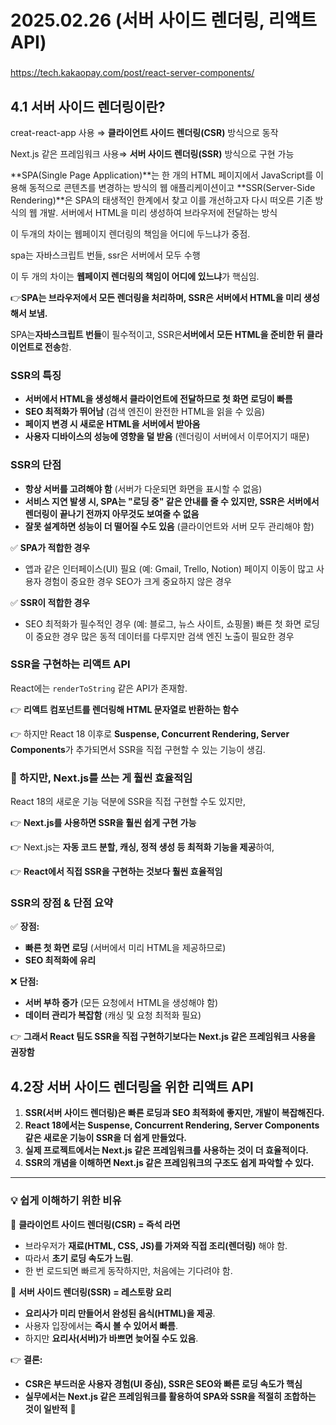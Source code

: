 # 2025.02.26 (서버 사이드 렌더링, 리액트 API)

###

https://tech.kakaopay.com/post/react-server-components/

## 4.1 서버 사이드 렌더링이란?

creat-react-app 사용 ⇒ **클라이언트 사이드 렌더링(CSR)** 방식으로 동작

Next.js 같은 프레임워크 사용⇒ **서버 사이드 렌더링(SSR)** 방식으로 구현 가능

**SPA(Single Page Application)**는 한 개의 HTML 페이지에서 JavaScript를 이용해 동적으로 콘텐츠를 변경하는 방식의 웹 애플리케이션이고
**SSR(Server-Side Rendering)**은 SPA의 태생적인 한계에서 찾고 이를 개선하고자 다시 떠오른 기존 방식의 웹 개발. 서버에서 HTML을 미리 생성하여 브라우저에 전달하는 방식

이 두개의 차이는 웹페이지 렌더링의 책임을 어디에 두느냐가 중점.

spa는 자바스크립트 번들, ssr은 서버에서 모두 수행

이 두 개의 차이는 **웹페이지 렌더링의 책임이 어디에 있느냐**가 핵심임.

👉**SPA는 브라우저에서 모든 렌더링을 처리하며, SSR은 서버에서 HTML을 미리 생성해서 보냄.**

SPA는**자바스크립트 번들**이 필수적이고, SSR은**서버에서 모든 HTML을 준비한 뒤 클라이언트로 전송**함.

### **SSR의 특징**

- **서버에서 HTML을 생성해서 클라이언트에 전달하므로 첫 화면 로딩이 빠름**
- **SEO 최적화가 뛰어남** (검색 엔진이 완전한 HTML을 읽을 수 있음)
- **페이지 변경 시 새로운 HTML을 서버에서 받아옴**
- **사용자 디바이스의 성능에 영향을 덜 받음** (렌더링이 서버에서 이루어지기 때문)

### **SSR의 단점**

- **항상 서버를 고려해야 함** (서버가 다운되면 화면을 표시할 수 없음)
- **서비스 지연 발생 시, SPA는 "로딩 중" 같은 안내를 줄 수 있지만, SSR은 서버에서 렌더링이 끝나기 전까지 아무것도 보여줄 수 없음**
- **잘못 설계하면 성능이 더 떨어질 수도 있음** (클라이언트와 서버 모두 관리해야 함)

✅ **SPA가 적합한 경우**

- 앱과 같은 인터페이스(UI) 필요 (예: Gmail, Trello, Notion)
  페이지 이동이 많고 사용자 경험이 중요한 경우
  SEO가 크게 중요하지 않은 경우

✅ **SSR이 적합한 경우**

- SEO 최적화가 필수적인 경우 (예: 블로그, 뉴스 사이트, 쇼핑몰)
  빠른 첫 화면 로딩이 중요한 경우
  많은 동적 데이터를 다루지만 검색 엔진 노출이 필요한 경우

### **SSR을 구현하는 리액트 API**

React에는 `renderToString` 같은 API가 존재함.

👉 **리액트 컴포넌트를 렌더링해 HTML 문자열로 반환하는 함수**

👉 하지만 React 18 이후로 **Suspense, Concurrent Rendering, Server Components**가 추가되면서 SSR을 직접 구현할 수 있는 기능이 생김.

### **🚀 하지만, Next.js를 쓰는 게 훨씬 효율적임**

React 18의 새로운 기능 덕분에 SSR을 직접 구현할 수도 있지만,

👉 **Next.js를 사용하면 SSR을 훨씬 쉽게 구현 가능**

👉 Next.js는 **자동 코드 분할, 캐싱, 정적 생성 등 최적화 기능을 제공**하여,

👉 **React에서 직접 SSR을 구현하는 것보다 훨씬 효율적임**

### **SSR의 장점 & 단점 요약**

✅ **장점:**

- **빠른 첫 화면 로딩** (서버에서 미리 HTML을 제공하므로)
- **SEO 최적화에 유리**

❌ **단점:**

- **서버 부하 증가** (모든 요청에서 HTML을 생성해야 함)
- **데이터 관리가 복잡함** (캐싱 및 요청 최적화 필요)

👉 **그래서 React 팀도 SSR을 직접 구현하기보다는 Next.js 같은 프레임워크 사용을 권장함**

## 4.2장 서버 사이드 렌더링을 위한 리액트 API

1. **SSR(서버 사이드 렌더링)은 빠른 로딩과 SEO 최적화에 좋지만, 개발이 복잡해진다.**
2. **React 18에서는 Suspense, Concurrent Rendering, Server Components 같은 새로운 기능이 SSR을 더 쉽게 만들었다.**
3. **실제 프로젝트에서는 Next.js 같은 프레임워크를 사용하는 것이 더 효율적이다.**
4. **SSR의 개념을 이해하면 Next.js 같은 프레임워크의 구조도 쉽게 파악할 수 있다.**

---

### **💡 쉽게 이해하기 위한 비유**

💭 **클라이언트 사이드 렌더링(CSR) = 즉석 라면**

- 브라우저가 **재료(HTML, CSS, JS)를 가져와 직접 조리(렌더링)** 해야 함.
- 따라서 **초기 로딩 속도가 느림**.
- 한 번 로드되면 빠르게 동작하지만, 처음에는 기다려야 함.

💭 **서버 사이드 렌더링(SSR) = 레스토랑 요리**

- **요리사가 미리 만들어서 완성된 음식(HTML)을 제공**.
- 사용자 입장에서는 **즉시 볼 수 있어서 빠름**.
- 하지만 **요리사(서버)가 바쁘면 늦어질 수도 있음**.

👉 **결론:**

- **CSR은 부드러운 사용자 경험(UI 중심), SSR은 SEO와 빠른 로딩 속도가 핵심**
- **실무에서는 Next.js 같은 프레임워크를 활용하여 SPA와 SSR을 적절히 조합하는 것이 일반적** 🚀
